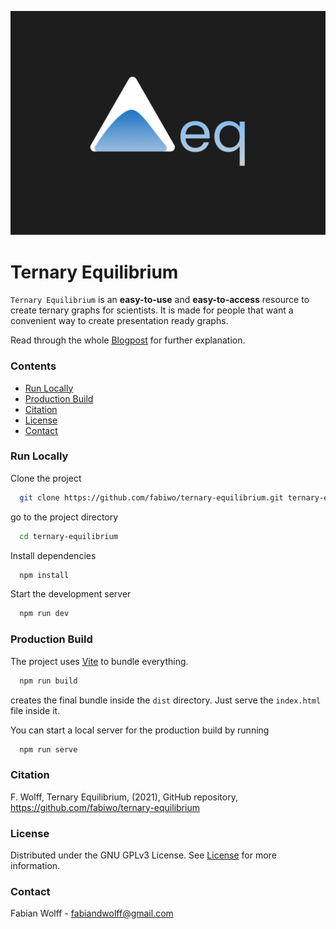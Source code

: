 ![logo](public/logo.png)

# Ternary Equilibrium

`Ternary Equilibrium` is an **easy-to-use** and **easy-to-access** resource to create ternary graphs for scientists. It is made for people that want a convenient way to create presentation ready graphs.

Read through the whole [Blogpost](https://fabiwo.io/blog/ternary-equilibrium) for further explanation.

### Contents

  - [Run Locally](#run-locally)
  - [Production Build](#production-build)
  - [Citation](#citation)
  - [License](#license)
  - [Contact](#contact)
### Run Locally

Clone the project

```bash
  git clone https://github.com/fabiwo/ternary-equilibrium.git ternary-equilibrium
```
go to the project directory

```bash
  cd ternary-equilibrium
```

Install dependencies

```bash
  npm install
```

Start the development server

```bash
  npm run dev
```

### Production Build
The project uses [Vite](https://vitejs.dev/) to bundle everything.

```bash
  npm run build
```
creates the final bundle inside the `dist` directory. Just serve the `index.html` file inside it. 

You can start a local server for the production build by running

```bash
  npm run serve
```
### Citation

F. Wolff, Ternary Equilibrium, (2021), GitHub repository, https://github.com/fabiwo/ternary-equilibrium
### License
Distributed under the GNU GPLv3 License. See [License](LICENSE) for more information.

### Contact
Fabian Wolff - fabiandwolff@gmail.com
